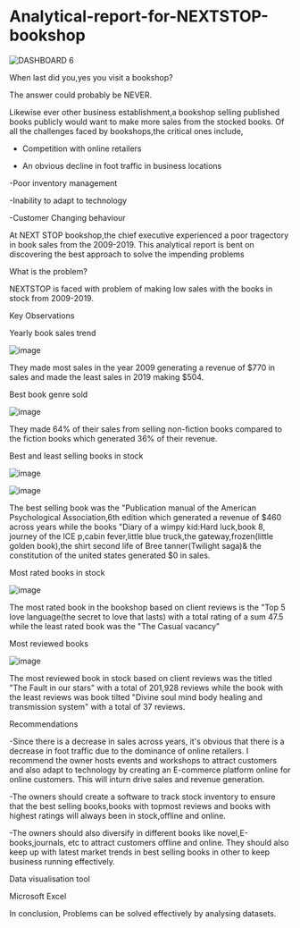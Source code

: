 # Analytical-report-for-NEXTSTOP-bookshop
![DASHBOARD 6](https://github.com/user-attachments/assets/314aa37c-fb0e-40a8-92c6-498cf4e60318)

When last did you,yes you visit a bookshop?

The answer could probably be NEVER.

Likewise ever other business establishment,a bookshop selling published books publicly would want to make more sales from the stocked books. Of all the challenges faced by bookshops,the critical ones include,

- Competition with online retailers

- An obvious decline in foot traffic in business locations

-Poor inventory management

-Inability to adapt to technology

-Customer Changing behaviour

At NEXT STOP bookshop,the chief executive experienced a poor tragectory in book sales from the 2009-2019. This analytical report is bent on discovering the best approach to solve the impending problems

What is the problem?

NEXTSTOP is faced with problem of making low sales with the books in stock from 2009-2019.

Key Observations

Yearly book sales trend

![image](https://github.com/user-attachments/assets/bd3d7622-4133-4458-89f8-aa7f22845c95)


They made most sales in the year 2009 generating a revenue of $770 in sales and made the least sales in 2019 making $504.

Best book genre sold

![image](https://github.com/user-attachments/assets/51e18cd9-f3bd-4a91-bf7e-2d42c2bc5221)

They made 64% of their sales from selling non-fiction books compared to the fiction books which generated 36% of their revenue.

Best and least selling books in stock

![image](https://github.com/user-attachments/assets/0cb279b2-30a2-43a0-b1e7-b65921001ea7)


![image](https://github.com/user-attachments/assets/f49a0afe-01fa-4c22-b881-c579678a5067)


The best selling book was the "Publication manual of the American Psychological Association,6th edition which generated a revenue of $460 across years while the books "Diary of a wimpy kid:Hard luck,book 8, journey of the ICE p,cabin fever,little blue truck,the gateway,frozen(little golden book),the shirt second life of Bree tanner(Twilight saga)& the constitution of the united states generated $0 in sales.

Most rated books in stock

![image](https://github.com/user-attachments/assets/94ab725b-dd06-4283-b6fa-1ef616dd6dc6)


The most rated book in the bookshop based on client reviews is the "Top 5 love language(the secret to love that lasts) with a total rating of a sum 47.5 while the least rated book was the "The Casual vacancy"

Most reviewed books

![image](https://github.com/user-attachments/assets/55d9e292-51ce-43da-97b5-bc33fcfbe2df)


The most reviewed book in stock based on client reviews was the titled "The Fault in our stars" with a total of 201,928 reviews while the book with the least reviews was book tilted "Divine soul mind body healing and transmission system" with a total of 37 reviews.

Recommendations

-Since there is a decrease in sales across years, it's obvious that there is a decrease in foot traffic due to the dominance of online retailers. I recommend the owner hosts events and workshops to attract customers and also adapt to technology by creating an E-commerce platform online for online customers. This will inturn drive sales and revenue generation.

-The owners should create a software to track stock inventory to ensure that the best selling books,books with topmost reviews and books with highest ratings will always been in stock,offline and online.

-The owners should also diversify in different books like novel,E-books,journals, etc to attract customers offline and online. They should also keep up with latest market trends in best selling books in other to keep business running effectively.

Data visualisation tool

Microsoft Excel

In conclusion, Problems can be solved effectively by analysing datasets.





